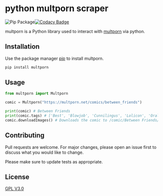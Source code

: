 # python multporn scraper

![Pip Package](https://github.com/pyporn-san/MPdownloader/workflows/Upload%20Python%20Package/badge.svg)[![Codacy Badge](https://api.codacy.com/project/badge/Grade/0d152a094f5c481e8b886be58e13aeaf)](https://app.codacy.com/gh/pyporn-san/Multporn?utm_source=github.com&utm_medium=referral&utm_content=pyporn-san/Multporn&utm_campaign=Badge_Grade)

multporn is a Python library used to interact with [multporn](https://multporn.net/) via python.

## Installation

Use the package manager [pip](https://pip.pypa.io/en/stable/) to install multporn.

```bash
pip install multporn
```

## Usage

```python
from multporn import Multporn

comic = Multporn("https://multporn.net/comics/between_friends")

print(comic) # Between Friends
print(comic.tags) # ['Best', 'Blowjob', 'Cunnilingus', 'Lolicon', 'Oral sex', 'Stockings', 'Straight', 'Straight Shota', 'Virgin']
comic.downloadImages() # Downloads the comic to /comic/Between Friends/
```

## Contributing
Pull requests are welcome. For major changes, please open an issue first to discuss what you would like to change.

Please make sure to update tests as appropriate.

## License
[GPL V3.0](https://choosealicense.com/licenses/gpl-3.0/)
